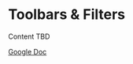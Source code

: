 # Toolbars & Filters

Content TBD

[Google Doc](https://docs.google.com/document/d/1Uq1cmLxrUBhhDZrUe7KIdesLKORT2IF5M13XqCJ6yYY/edit?usp=sharing)
